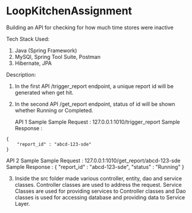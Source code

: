 # LoopKitchenAssignment


Building an API for checking for how much time stores were inactive


Tech Stack Used:
      
   1. Java (Spring Framework)
   2. MySQl, Spring Tool Suite, Postman
   3. Hibernate, JPA


Description:
1. In the first API /trigger_report endpoint, a unique report id will be generated when get hit.
2. In the second API /get_report endpoint, status of id will be shown whether Running or Completed.

   API 1 Sample
   Sample Request  : 127.0.0.1:1010/trigger_report
   Sample Response : 
   
  ```
  {
      "report_id" : "abcd-123-sde"
  }
  ```
                     
   
   API 2 Sample
   Sample Request : 127.0.0.1:1010/get_report/abcd-123-sde
   Sample Response : 
                     {
                      "report_id" : "abcd-123-sde",
                      "status" : "Running"
                     }
   
   
3. Inside the src folder made various controller, entity, dao and service classes. Controller classes are used to address the request. Service Classes are used for providing services to Controller classes and Dao classes is used for accessing database and providing data to Service Layer.




 

